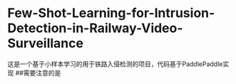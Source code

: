 # Few-Shot-Learning-for-Intrusion-Detection-in-Railway-Video-Surveillance
这是一个基于小样本学习的用于铁路入侵检测的项目，代码基于PaddlePaddle实现
##需要注意的是
